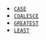 * [`CASE`](../../esql-functions-operators.md#esql-case)
* [`COALESCE`](../../esql-functions-operators.md#esql-coalesce)
* [`GREATEST`](../../esql-functions-operators.md#esql-greatest)
* [`LEAST`](../../esql-functions-operators.md#esql-least)
